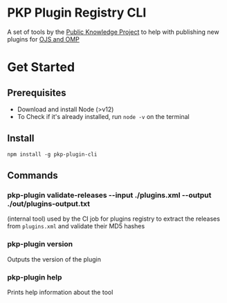 # PKP Plugin Registry CLI

A set of tools by the [Public Knowledge Project](https://docs.pkp.sfu.ca/) to help with publishing new plugins for [OJS and OMP](https://docs.pkp.sfu.ca/dev/plugin-guide/en/release)

# Get Started

## Prerequisites

- Download and install Node (>v12)
- To Check if it's already installed, run `node -v` on the terminal

## Install

`npm install -g pkp-plugin-cli`

## Commands

### pkp-plugin validate-releases --input ./plugins.xml --output ./out/plugins-output.txt

(internal tool) used by the CI job for plugins registry to extract the releases from `plugins.xml` and validate their MD5 hashes

### pkp-plugin version

Outputs the version of the plugin

### pkp-plugin help

Prints help information about the tool

